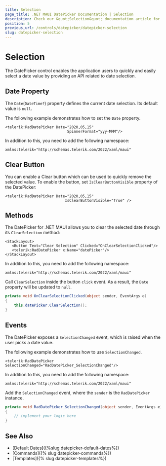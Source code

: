 ```yaml
---
title: Selection
page_title: .NET MAUI DatePicker Documentation | Selection
description: Check our &quot;Selection&quot; documentation article for Telerik DatePicker for .NET MAUI.
position: 5
previous_url: /controls/datepicker/datepicker-selection
slug: datepicker-selection
---
```


# Selection

The DatePicker control enables the application users to quickly and easily select a date value by providing an API related to date selection.

## Date Property

The `Date`(`DateTime?`) property defines the current date selection. Its default value is `null`.

The following example demonstrates how to set the `Date` property.

```XAML
<telerik:RadDatePicker Date="2020,05,15"
                            SpinnerFormat="yyy-MMM"/>
```

In addition to this, you need to add the following namespace:

```XAML
xmlns:telerik="http://schemas.telerik.com/2022/xaml/maui"
```

## Clear Button

You can enable a Clear button which can be used to quickly remove the selected value. To enable the button, set ``IsClearButtonVisible`` property of the DatePicker:

 ```XAML
<telerik:RadDatePicker Date="2020,05,15"
                            IsClearButtonVisible="True" />
 ```

## Methods

The DatePicker for .NET MAUI allows you to clear the selected date through its `ClearSelection` method:

 ```XAML
<StackLayout>
    <Button Text="Clear Selection" Clicked="OnClearSelectionClicked"/>
    <telerik:RadDatePicker x:Name="datePicker"/>
</StackLayout>
 ```

In addition to this, you need to add the following namespace:

 ```XAML
xmlns:telerik="http://schemas.telerik.com/2022/xaml/maui"
 ```

Call `ClearSelection` inside the button `click` event. As a result, the `Date` property will be updated to `null`.

```C#
private void OnClearSelectionClicked(object sender, EventArgs e)
{
    this.datePicker.ClearSelection();
}
```

## Events

The DatePicker exposes a `SelectionChanged` event, which is raised when the user picks a date value.

The following example demonstrates how to use `SelectionChanged`.

 ```XAML
<telerik:RadDatePicker SelectionChanged="RadDatePicker_SelectionChanged"/>
 ```

In addition to this, you need to add the following namespace:

 ```XAML
xmlns:telerik="http://schemas.telerik.com/2022/xaml/maui"
 ```

Add the `SelectionChanged` event, where the `sender` is the `RadDatePicker` instance.

```C#
private void RadDatePicker_SelectionChanged(object sender, EventArgs e)
{
	// implement your logic here
}
```

## See Also

- [Default Dates]({%slug datepicker-default-dates%})
- [Commands]({% slug datepicker-commands%})
- [Templates]({% slug datepicker-templates%})
